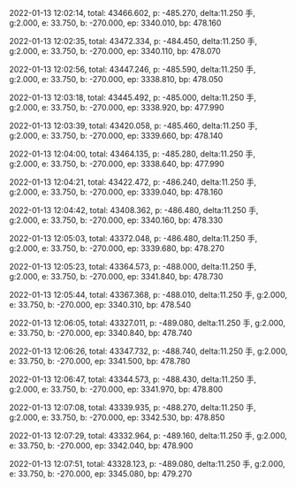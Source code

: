 2022-01-13 12:02:14, total: 43466.602, p: -485.270, delta:11.250 手, g:2.000, e: 33.750, b: -270.000, ep: 3340.010, bp: 478.160

2022-01-13 12:02:35, total: 43472.334, p: -484.450, delta:11.250 手, g:2.000, e: 33.750, b: -270.000, ep: 3340.110, bp: 478.070

2022-01-13 12:02:56, total: 43447.246, p: -485.590, delta:11.250 手, g:2.000, e: 33.750, b: -270.000, ep: 3338.810, bp: 478.050

2022-01-13 12:03:18, total: 43445.492, p: -485.000, delta:11.250 手, g:2.000, e: 33.750, b: -270.000, ep: 3338.920, bp: 477.990

2022-01-13 12:03:39, total: 43420.058, p: -485.460, delta:11.250 手, g:2.000, e: 33.750, b: -270.000, ep: 3339.660, bp: 478.140

2022-01-13 12:04:00, total: 43464.135, p: -485.280, delta:11.250 手, g:2.000, e: 33.750, b: -270.000, ep: 3338.640, bp: 477.990

2022-01-13 12:04:21, total: 43422.472, p: -486.240, delta:11.250 手, g:2.000, e: 33.750, b: -270.000, ep: 3339.040, bp: 478.160

2022-01-13 12:04:42, total: 43408.362, p: -486.480, delta:11.250 手, g:2.000, e: 33.750, b: -270.000, ep: 3340.160, bp: 478.330

2022-01-13 12:05:03, total: 43372.048, p: -486.480, delta:11.250 手, g:2.000, e: 33.750, b: -270.000, ep: 3339.680, bp: 478.270

2022-01-13 12:05:23, total: 43364.573, p: -488.000, delta:11.250 手, g:2.000, e: 33.750, b: -270.000, ep: 3341.840, bp: 478.730

2022-01-13 12:05:44, total: 43367.368, p: -488.010, delta:11.250 手, g:2.000, e: 33.750, b: -270.000, ep: 3340.310, bp: 478.540

2022-01-13 12:06:05, total: 43327.011, p: -489.080, delta:11.250 手, g:2.000, e: 33.750, b: -270.000, ep: 3340.840, bp: 478.740

2022-01-13 12:06:26, total: 43347.732, p: -488.740, delta:11.250 手, g:2.000, e: 33.750, b: -270.000, ep: 3341.500, bp: 478.780

2022-01-13 12:06:47, total: 43344.573, p: -488.430, delta:11.250 手, g:2.000, e: 33.750, b: -270.000, ep: 3341.970, bp: 478.800

2022-01-13 12:07:08, total: 43339.935, p: -488.270, delta:11.250 手, g:2.000, e: 33.750, b: -270.000, ep: 3342.530, bp: 478.850

2022-01-13 12:07:29, total: 43332.964, p: -489.160, delta:11.250 手, g:2.000, e: 33.750, b: -270.000, ep: 3342.040, bp: 478.900

2022-01-13 12:07:51, total: 43328.123, p: -489.080, delta:11.250 手, g:2.000, e: 33.750, b: -270.000, ep: 3345.080, bp: 479.270